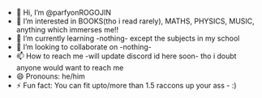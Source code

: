- 👋 Hi, I’m @parfyonROGOJIN
- 👀 I’m interested in BOOKS(tho i read rarely), MATHS, PHYSICS, MUSIC, anything which immerses me!!
- 🌱 I’m currently learning -nothing- except the subjects in my school
- 💞️ I’m looking to collaborate on -nothing-
- 📫 How to reach me -will update discord id here soon- tho i doubt anyone would want to reach me
- 😄 Pronouns: he/him
- ⚡ Fun fact: You can fit upto/more than 1.5 raccons up your ass - :)

<!---
parfyonROGOJIN/parfyonROGOJIN is a ✨ special ✨ repository because its `README.md` (this file) appears on your GitHub profile.
You can click the Preview link to take a look at your changes.
--->
